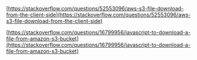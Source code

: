 [https://stackoverflow.com/questions/52553096/aws-s3-file-download-from-the-client-side](https://stackoverflow.com/questions/52553096/aws-s3-file-download-from-the-client-side)  
  
[https://stackoverflow.com/questions/16799956/javascript-to-download-a-file-from-amazon-s3-bucket](https://stackoverflow.com/questions/16799956/javascript-to-download-a-file-from-amazon-s3-bucket)

